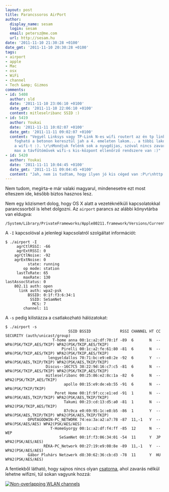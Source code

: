 ```yaml
---
layout: post
title: Parancssoros AirPort
author:
  display_name: sesam
  login: sesam
  email: petersz@me.com
  url: http://sesam.hu
date: '2011-11-10 21:30:28 +0100'
date_gmt: '2011-11-10 20:30:28 +0100'
tags:
- airport
- apple
- Mac
- osx
- WiFi
- channel
- Tech &amp; Gizmos
comments:
- id: 5408
  author: sld
  date: '2011-11-10 23:06:10 +0100'
  date_gmt: '2011-11-10 22:06:10 +0100'
  content: mitleselribanc SSID :)
- id: 5419
  author: Youkai
  date: '2011-11-11 10:02:07 +0100'
  date_gmt: '2011-11-11 09:02:07 +0100'
  content: "Vegyél Linksys vagy TP-Link N-es wifi routert az én tp linkem a földszinten
    fogható a betonon keresztül jah a 4. emeleten lakom... a többi lakos meg megoldja
    a wifi-t :). \r\nMondjuk felénk sok a nyugdíjas, szóval nincs zavaró adóállomás,
    max a távfűtóművek wifi-s kis-központ ellenőrző rendszere van :)"
- id: 5420
  author: Youkai
  date: '2011-11-11 10:04:45 +0100'
  date_gmt: '2011-11-11 09:04:45 +0100'
  content: "Jah, nem is tudtam, hogy ilyen jó kis céged van :P\r\nhttp://www.sesamnet.ch/"
---
```


Nem tudom, megírta-e már valaki magyarul, mindenesetre ezt most elteszem ide, később biztos hasznos lesz.

Nem egy közismert dolog, hogy OS X alatt a vezetéknélküli kapcsolatokkal parancssorból is lehet dolgozni. Az `airport` parancs az alábbi könyvtárba van eldugva:
    
    
    /System/Library/PrivateFrameworks/Apple80211.framework/Versions/Current/Resources/

A `-I` kapcsolóval a jelenlegi kapcsolatról szolgáltat információt:
    
    
    $ ./airport -I
         agrCtlRSSI: -66
         agrExtRSSI: 0
        agrCtlNoise: -92
        agrExtNoise: 0
              state: running
            op mode: station 
         lastTxRate: 65
            maxRate: 130
    lastAssocStatus: 0
        802.11 auth: open
          link auth: wpa2-psk
              BSSID: 0:1f:f3:6:34:1
               SSID: SeSamNet
                MCS: 7
            channel: 11

A `-s` pedig kilistázza a csatlakozható hálózatokat:
    
    
    $ ./airport -s
                                SSID BSSID             RSSI CHANNEL HT CC SECURITY (auth/unicast/group)
                         T-home anna 00:1c:a2:df:70:1f -89  6       N  -- WPA(PSK/TKIP,AES/TKIP) WPA2(PSK/TKIP,AES/TKIP) 
                             Pirelli 00:1c:a2:fe:61:80 -81  6       N  -- WPA(PSK/TKIP,AES/TKIP) WPA2(PSK/TKIP,AES/TKIP) 
                       lengyeldallos 70:71:bc:e9:e8:2e -92  6       Y  -- WPA(PSK/AES,TKIP/TKIP) WPA2(PSK/AES,TKIP/TKIP) 
                      Discus--16C7C5 38:22:9d:16:c7:c5 -81  6       N  -- WPA(PSK/TKIP,AES/TKIP) WPA2(PSK/TKIP,AES/TKIP) 
                      mitleselribanc 00:25:86:e2:8c:1a -82  6       N  -- WPA2(PSK/TKIP,AES/TKIP) 
                              apollo 00:15:e9:de:eb:55 -91  6       N  -- WPA(PSK/TKIP/TKIP) 
                          Poret Home 00:1f:9f:cc:e1:ed -91  1       N  -- WPA(PSK/AES,TKIP/TKIP) WPA2(PSK/AES,TKIP/TKIP) 
                              Takumi 00:23:cd:13:d5:a0 -81  1       N  -- WPA2(PSK/TKIP,AES/TKIP) 
                              87c9ca e0:69:95:1c:e8:b5 -86  1       Y  -- WPA(PSK/AES,TKIP/TKIP) WPA2(PSK/AES,TKIP/TKIP) 
              OPUTAGODWIN-PC_NETWORK 74:ea:3a:a2:a7:78 -87  11,-1   Y  -- WPA(PSK/AES/AES) WPA2(PSK/AES/AES) 
                        T-HomeGyorgy 00:1c:a2:df:f4:ff -85  12      N  -- WEP
                            SeSamNet 00:1f:f3:06:34:01 -54  11      Y  JP WPA2(PSK/AES/AES) 
                     RÉKA-PC_Network 00:27:19:e9:08:8e -89  11,-1   Y  -- WPA2(PSK/AES/AES) 
              Gábor Pluhárs Netzwerk d8:30:62:36:cb:d3 -78  11      Y  HU WPA2(PSK/AES/AES)

A fentiekből látható, hogy sajnos nincs olyan [csatorna](http://en.wikipedia.org/wiki/List_of_WLAN_channels), ahol zavarás nélkül lehetne wifizni, túl sokan vagyunk hozzá:

[![Non-overlapping WLAN channels](http://upload.wikimedia.org/wikipedia/commons/thumb/8/84/NonOverlappingChannels2.4GHzWLAN-en.svg/600px-NonOverlappingChannels2.4GHzWLAN-en.svg.png)](http://en.wikipedia.org/wiki/List_of_WLAN_channels)
